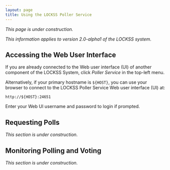 ```yaml
---
layout: page
title: Using the LOCKSS Poller Service
---
```


*This page is under construction.*

*This information applies to version 2.0-alpha1 of the LOCKSS system.*

## Accessing the Web User Interface

If you are already connected to the Web user interface (UI) of another component of the LOCKSS System, click *Poller Service* in the top-left menu.

Alternatively, if your primary hostname is `${HOST}`, you can use your browser to connect to the LOCKSS Poller Service Web user interface (UI) at:

    http://${HOST}:24651

Enter your Web UI username and password to login if prompted.

## Requesting Polls

*This section is under construction.*

## Monitoring Polling and Voting

*This section is under construction.*
